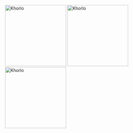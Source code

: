 <img src="https://github.com/user-attachments/assets/7569c057-58ea-4488-ae8a-1fc3f3712cfb" alt="Khorlo" width="200" height="200">
<img src="https://github.com/user-attachments/assets/7569c057-58ea-4488-ae8a-1fc3f3712cfb" alt="Khorlo" width="200" height="200">
<img src="https://github.com/user-attachments/assets/7569c057-58ea-4488-ae8a-1fc3f3712cfb" alt="Khorlo" width="200" height="200">
